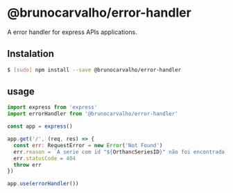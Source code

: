 @brunocarvalho/error-handler
============================

A error handler for express APIs applications.

## Instalation

```sh
$ [sudo] npm install --save @brunocarvalho/error-handler
```

## usage

```js
import express from 'express'
import errorHandler from '@brunocarvalho/error-handler'

const app = express()

app.get('/', (req, res) => {
  const err: RequestError = new Error('Not Found')
  err.reason = `A serie com id "${OrthancSeriesID}" não foi encontrada`
  err.statusCode = 404
  throw err
})

app.use(errorHandler())
```
